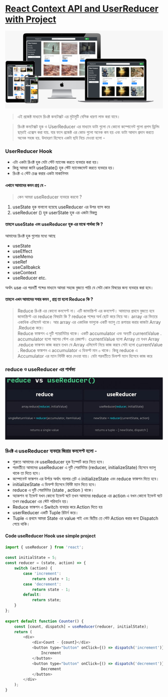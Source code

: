 # [React Context API  and UserReducer  with Project](https://react-context-and-usereducer-project.netlify.app/)

![Imag  not found ](./preview.png)

> এই প্রজেক্ট  মাধ্যমে  রিএক্ট কনটেক্সট এর   মুটামুটি বেসিক ধারণা লাভ করা যাবে। 

> রিএক্ট কনটেক্সট হুক  ও  UserReducer  এর মাধ্যমে    ডাটা গুলো যে কোনো কম্পোনেন্ট গুলো  প্রপস ড্রিলিং ছাড়াই  এক্সেস করা  যায়. যার ফলে প্রজেক্ট এর   কোড গুলো অনেক কম হয় এবং ডাটা আদান প্রদান করতে অনেক সহজ হয়. উদাহরণ হিসেবে  একটা  ছবি নিচে দেওয়া হলো -   

### UserReducer Hook 
- এটা একটা রিএক্ট হুক  যেটা স্টেট ম্যানেজ করতে  ব্যবহার করা হয়।  
- কিন্তু আমরা জানি useState() হুক স্টেট ম্যানেজমেন্ট  করতে ব্যবহার হয়। 
- রিএক্ট  এ স্টেট চেঞ্জ  করার একটা মাকানিসম 

#### এখানে আমাদের কমন প্রশ্ন যে - 
> কেন আমরা   useReducer  ব্যবহার করবো ?

1. useState  হুক   বানানো হয়েছে  useReducer  এর উপর ব্যাস করে
1. useReducer () হুক userState  হুক এর এজটা বিকল্প 

#### তাহলে  useState   এবং useReducer   হুক এর  মাঝে পার্থক্য কি ? 

আমাদের রিএক্ট হুক  গুলোর মধ্যে আছে 
- useState
- useEffect 
- useMemo
- useRef
- useCallbakck 
- useContext
- useReducer etc. 

অর্থাৎ use    এর পরবর্তী শব্দের মাধ্যমে  আমরা সহজে  বুজতে  পারি যে সেটা  কোন বিষয়ের জন্য ব্যবহার করা হবে।  

#### তাহলে এখন আমাদের সবার কমন ,  প্রশ্ন তা হলো Reduce  কি ? 
> Reduce  রিএক্ট এর কোনো কনসেপ্ট না।  এটি জাভাস্ক্রিপ্ট এর কনসেপ্ট।  আমাদের প্রথমে বুজতে হবে জাভাস্ক্রিপ্ট এর reduce বিষয়টা কি ? 
> reduce শব্দের অর্থ ছোট করে নিয়ে আ।  array এর ভিতরে একাধিক এলিমেন্ট থাকে।  আর array এর একাধিক ভালুকে একটি ভ্যালু তে রূপান্তর   করার   কাজটা Array .Reduce   করে।  
> Reduce ফাঙ্কশন এ দুটি প্যারামিটার থাকে।  একটি accumulator  এবং অন্যটি currentValue . 
> accumulator  হলো আগের স্টেপ এর  রেজাল্ট। 
currentValue  হলো  Array তে  যখন Array .reduce ফাঙ্কশন কাজ করবে তখন যে  Array এলিমেন্ট নিয়ে কাজ করবে সেটা হলো currentValue . 
Reduce ফাঙ্কশন এ accumulator এ ডিফল্ট  মান ০ থাকে।  কিন্তু reduce এ Accumulator এর ম্যান নির্দিষ্ট করে দেওয়া  যায়।   যেটা পরবর্তীতে ডিফল্ট ম্যান হিসেবে কাজ করে 

### reduce  ও  useReducer  এর পার্থক্য 
![image ](./reduce.png)


### রিএক্ট এ useReducer ব্যবহার জিরার কনসেপ্ট হলো - 
- শুরুতে আমাদের  কে useReducer হুক ইম্পোর্ট করে নিতে হবে।  
- পরবর্তীতে আমাদের useReducer  এ দুটি  পেরামিটার (reducer, initializeState) হিসেবে ভ্যালু থাকে তা দিতে  হবে।
- কম্পোনেন্ট ফাঙ্কশন এর  উর্পরে অর্থাৎ বয়লার প্লেট  এ  initializeState   এবং reduce  ফাঙ্কশন দিতে হবে।  
- initializeState  এ ডিফল্ট হিসেবে নির্দিষ্ট ম্যান দিতে হবে।  
- reduce এ দুটি পেরামিটার (state , action )   থাকে। 
- অ্যাকশন বা  ইভেন্ট যখন কোনো ইভেন্ট ঘটে তখন আমাদের reduce এর action এ যখন  কোনো ইভেন্ট ঘটে তখন reducer এর স্টেট  পরিবর্তন হয়।  
- Reduce ফাঙ্কশন  এ Switch  ব্যবহার করে Action  দিতে   হয়  
- userReducer একটি Tuple  রিটার্ন করে।  
- Tuple  এ   প্রথমে আমরা State  এর value   পাই এবং দ্বিতীয় তে স্টেট Action  করার জন্য Dispatch  পেয়ে থাকি।  
#### Code  useReducer Hook use  simple  project 



```javascript 
import { useReducer } from 'react';

const initialState = 5;
const reducer = (state, action) => {
    switch (action) {
        case 'increment':
            return state + 1;
        case 'decrement':
            return state - 1;
        default:
            return state;
    }
};

export default function Counter() {
    const [count, dispatch] = useReducer(reducer, initialState);
    return (
        <div>
            <div>Count - {count}</div>
            <button type="button" onClick={() => dispatch('increment')}>
                Increment
            </button>
            <button type="button" onClick={() => dispatch('decrement')}>
                Decrement
            </button>
        </div>
    );
}
```



